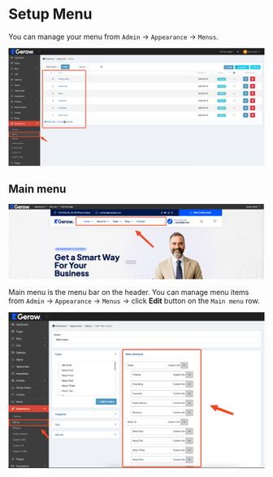 # Setup Menu

You can manage your menu from `Admin` -> `Appearance` -> `Menus`.

![](./images/menu/1.png)

## Main menu

![](./images/menu/2.png)

Main menu is the menu bar on the header. You can manage menu items from `Admin` -> `Appearance` -> `Menus` -> click **Edit** button on the `Main menu` row.

![](./images/menu/3.png)
